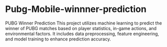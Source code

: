 # Pubg-Mobile-winnner-prediction
PUBG Winner Prediction This project utilizes machine learning to predict the winner of PUBG matches based on player statistics, in-game actions, and environmental factors. It includes data preprocessing, feature engineering, and model training to enhance prediction accuracy.
